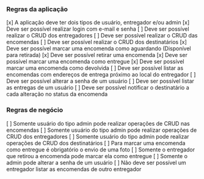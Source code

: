 ### Regras da aplicação

[x] A aplicação deve ter dois tipos de usuário, entregador e/ou admin
[x] Deve ser possível realizar login com e-mail e senha
[ ] Deve ser possível realizar o CRUD dos entregadores
[ ] Deve ser possível realizar o CRUD das encomendas
[ ] Deve ser possível realizar o CRUD dos destinatários
[x] Deve ser possível marcar uma encomenda como aguardando (Disponível para retirada)
[x] Deve ser possível retirar uma encomenda
[x] Deve ser possível marcar uma encomenda como entregue
[x] Deve ser possível marcar uma encomenda como devolvida
[ ] Deve ser possível listar as encomendas com endereços de entrega próximo ao local do entregador
[ ] Deve ser possível alterar a senha de um usuário
[ ] Deve ser possível listar as entregas de um usuário
[ ] Deve ser possível notificar o destinatário a cada alteração no status da encomenda

### Regras de negócio

[ ] Somente usuário do tipo admin pode realizar operações de CRUD nas encomendas
[ ] Somente usuário do tipo admin pode realizar operações de CRUD dos entregadores
[ ] Somente usuário do tipo admin pode realizar operações de CRUD dos destinatários
[ ] Para marcar uma encomenda como entregue é obrigatório o envio de uma foto
[ ] Somente o entregador que retirou a encomenda pode marcar ela como entregue
[ ] Somente o admin pode alterar a senha de um usuário
[ ] Não deve ser possível um entregador listar as encomendas de outro entregador